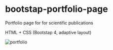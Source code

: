 # bootstap-portfolio-page
Portfolio page for for scientific publications

HTML + CSS (Bootstap 4, adaptive layout)

![portfolio](https://user-images.githubusercontent.com/90202470/132731565-743903ab-3cc8-403d-bbc0-fda2b0ac110f.jpg)
